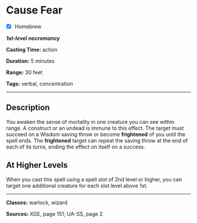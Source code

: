 # Cause Fear

- [x] Homebrew

***1st-level necromancy***

**Casting Time:** action

**Duration:** 5 minutes

**Range:** 30 feet

**Tags:** verbal, concentration

---

## Description
You awaken the sense of mortality in one creature you can see within range. A construct or an undead is immune to this effect. The target must succeed on a Wisdom saving throw or become **frightened** of you until the spell ends. The **frightened** target can repeat the saving throw at the end of each of its turns, ending the effect on itself on a success.

## At Higher Levels
When you cast this spell using a spell slot of 2nd level or higher, you can target one additional creature for each slot level above 1st.

---

**Classes:** warlock, wizard

**Sources:** XGE, page 151; UA-SS, page 2
